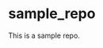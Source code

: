 sample_repo
===========

This is a sample repo.


<script>
        $(document).ready(function(){
            $("#test").click(function () {

                fetch("/Home/DownloadFileZip", {
                    method: 'POST',
                    data: { filename: 'data.pdf' }
                })
                .then(response => response.blob())
                .then(blob => {
                    var url = window.URL.createObjectURL(blob);
                    var a = document.createElement('a');
                    a.href = url;
                    a.download = "filename.zip";
                    document.body.appendChild(a); // we need to append the element to the dom -> otherwise it will not work in firefox
                    a.click();
                    a.remove();
                });
              //$.ajax({
              //    type: "POST",
              //    url: "/Home/DownloadFileClean",
              //    data: '{fileName: "data.pdf"}',
              //    contentType: "application/json; charset=utf-8",
              //    dataType: "text",
              //    success: function (r) {
              //        var fileName = "sum.zip";
              //        //Convert Base64 string to Byte Array.
              //        var bytes = Base64ToBytes(r);

              //        //Convert Byte Array to BLOB.
              //        var blob = new Blob([bytes], { type: "application/octetstream" });

              //        //Check the Browser type and download the File.
              //        var isIE = false || !!document.documentMode;
              //        if (isIE) {
              //            window.navigator.msSaveBlob(blob, fileName);
              //        } else {
              //            var url = window.URL || window.webkitURL;
              //            link = url.createObjectURL(blob);
              //            var a = $("<a />");
              //            a.attr("download", fileName);
              //            a.attr("href", link);
              //            $("body").append(a);
              //            a[0].click();
              //            $("body").remove(a);
              //        }
              //    }
              //});
          });
          function Base64ToBytes(base64) {
              var s = window.atob(base64);
              var bytes = new Uint8Array(s.length);
              for (var i = 0; i < s.length; i++) {
                  bytes[i] = s.charCodeAt(i);
              }
              return bytes;
          };
        });
    </script>
